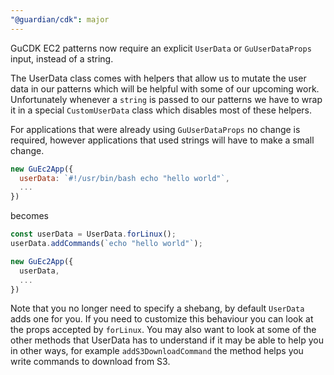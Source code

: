 ```yaml
---
"@guardian/cdk": major
---
```


GuCDK EC2 patterns now require an explicit `UserData` or `GuUserDataProps` input, instead of a string.

The UserData class comes with helpers that allow us to mutate the user data in our patterns which will be helpful with some of our upcoming work.
Unfortunately whenever a `string` is passed to our patterns we have to wrap it in a special `CustomUserData` class which disables most of these helpers.

For applications that were already using `GuUserDataProps` no change is required, however applications that used strings will have to make a small change.

```js
new GuEc2App({
  userData: `#!/usr/bin/bash echo "hello world"`,
  ...
})
```

becomes

```js
const userData = UserData.forLinux();
userData.addCommands(`echo "hello world"`);

new GuEc2App({
  userData,
  ...
})
```

Note that you no longer need to specify a shebang, by default `UserData` adds one for you. If you need to customize this behaviour you can look at the props accepted by `forLinux`.
You may also want to look at some of the other methods that UserData has to understand if it may be able to help you in other ways, for example `addS3DownloadCommand` the method helps you write commands to download from S3.
